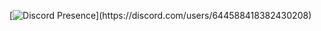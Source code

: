 [![Discord Presence](https://lanyard-profile-readme.vercel.app/api/644588418382430208?theme=dark&bg=202020&animated=false&hideDiscrim=true&borderRadius=30px&idleMessage=Probably%20doing%20something%20else...)](https://discord.com/users/644588418382430208)
